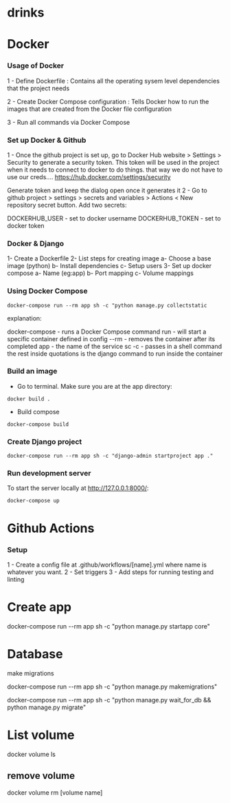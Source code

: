 # drinks

# Docker

### Usage of Docker

1 - Define Dockerfile : Contains all the operating sysem level dependencies that the project needs

2 - Create Docker Compose configuration : Tells Docker how to run the images that are created from the Docker file configuration

3 - Run all commands via Docker Compose

### Set up Docker & Github

1 - Once the github project is set up, go to Docker Hub website > Settings > Security to generate a security token. This token will be used in the project when it needs to connect to docker to do things. that way we do not have to use our creds....
https://hub.docker.com/settings/security

Generate token and keep the dialog open once it generates it
2 - Go to github project > settings > secrets and variables > Actions < New repository secret button. Add two secrets:

DOCKERHUB_USER - set to docker username
DOCKERHUB_TOKEN - set to docker token

### Docker & Django

1- Create a Dockerfile
2- List steps for creating image
a- Choose a base image (python)
b- Install dependencies
c- Setup users
3- Set up docker compose
a- Name (eg:app)
b- Port mapping
c- Volume mappings

### Using Docker Compose

```
docker-compose run --rm app sh -c "python manage.py collectstatic

```

explanation:

docker-compose - runs a Docker Compose command
run - will start a specific container defined in config
--rm - removes the container after its completed
app - the name of the service
sc -c - passes in a shell command
the rest inside quotations is the django command to run inside the container

### Build an image

- Go to terminal. Make sure you are at the app directory:

```
docker build .

```

- Build compose

```
docker-compose build

```

### Create Django project

```
docker-compose run --rm app sh -c "django-admin startproject app ."

```

### Run development server

To start the server locally at http://127.0.0.1:8000/:

```
docker-compose up

```

# Github Actions

### Setup

1 - Create a config file at .github/workflows/[name].yml where name is whatever you want.
2 - Set triggers
3 - Add steps for running testing and linting

# Create app

docker-compose run --rm app sh -c "python manage.py startapp core"

# Database

make migrations

docker-compose run --rm app sh -c "python manage.py makemigrations"

docker-compose run --rm app sh -c "python manage.py wait_for_db && python manage.py migrate"

# List volume

docker volume ls

## remove volume

docker volume rm [volume name]
